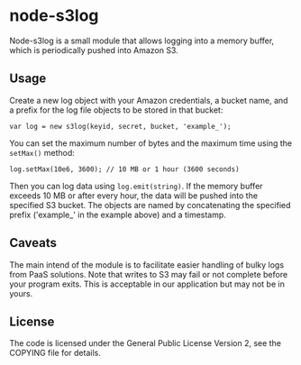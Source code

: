 node-s3log
==========

Node-s3log is a small module that allows logging into a memory buffer,
which is periodically pushed into Amazon S3.

Usage
-----
Create a new log object with your Amazon credentials, a bucket name, and
a prefix for the log file objects to be stored in that bucket:

    var log = new s3log(keyid, secret, bucket, 'example_');

You can set the maximum number of bytes and the maximum time using the
`setMax()` method:
    
    log.setMax(10e6, 3600); // 10 MB or 1 hour (3600 seconds)

Then you can log data using `log.emit(string)`. If the memory buffer exceeds
10 MB or after every hour, the data will be pushed into the specified S3
bucket. The objects are named by concatenating the specified prefix
('example_' in the example above) and a timestamp.

Caveats
-------
The main intend of the module is to facilitate easier handling of bulky
logs from PaaS solutions. Note that writes to S3 may fail or not complete
before your program exits. This is acceptable in our application but may
not be in yours.

License
-------
The code is licensed under the General Public License Version 2, see the
COPYING file for details.
